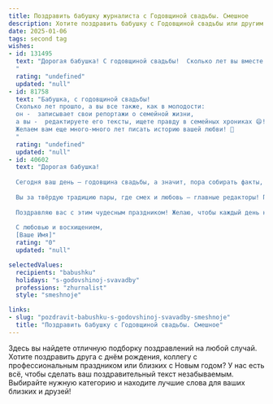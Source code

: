 ```yaml
---
title: Поздравить бабушку журналиста с Годовщиной свадьбы. Смешное
description: Хотите поздравить бабушку с Годовщиной свадьбы или другим праздником? Наш ИИ создаст незабываемое поздравление, а вы обязательно выделитесь среди других.  
date: 2025-01-06
tags: second tag
wishes:
- id: 131495
  text: "Дорогая бабушка! С годовщиной свадьбы!  Сколько лет вы вместе —  настоящий репортаж о долгой и счастливой жизни!  Надеюсь, за это время вы написали не одну сотню любовных историй, полных счастливых моментов и, может быть, нескольких забавных опечаток.  Пусть ваш семейный архив пополнится ещё одним ярким кадром – годом, полным любви и смеха!  Поздравляю!
  "
  rating: "undefined"
  updated: "null"
- id: 81758
  text: "Бабушка, с годовщиной свадьбы!
  Сколько лет прошло, а вы все также, как в молодости:
  он -  записывает свои репортажи о семейной жизни,
  а вы -  редактируете его тексты, ищете правду в семейных хрониках 😄!
  Желаем вам еще много-много лет писать историю вашей любви! 🎉
  "
  rating: "undefined"
  updated: "null"
- id: 40602
  text: "Дорогая бабушка!
  
  Сегодня ваш день — годовщина свадьбы, а значит, пора собирать факты, как опытный журналист, и писать статью вашей жизни! На страницах вашей истории — бесчисленные выпуски о романтике, семейных тайнах и закулисных интригах, причем каждая глава заканчивается успехом!
  
  Вы за твёрдую традицию пары, где смех и любовь — главные редакторы! Пусть ваши отношения остаются как свежая газета: с яркими заголовками, интересными поворотами и ни одной желтой страницы!
  
  Поздравляю вас с этим чудесным праздником! Желаю, чтобы каждый день наполнялся новыми статьями счастья, как ваш любимый кулинарный рецепт — щепоткой юмора и ложкой любви!
  
  С любовью и восхищением,
  [Ваше Имя]"
  rating: "0"
  updated: "null"

selectedValues:
  recipients: "babushku"
  holidays: "s-godovshinoj-svavadby"
  professions: "zhurnalist"
  style: "smeshnoje"

links:
- slug: "pozdravit-babushku-s-godovshinoj-svavadby-smeshnoje"
  title: "Поздравить бабушку с Годовщиной свадьбы. Смешное"
---
```


Здесь вы найдете отличную подборку поздравлений на любой случай. 
Хотите поздравить друга с днём рождения, коллегу с профессиональным праздником или близких с Новым годом? У нас есть всё, чтобы сделать ваш поздравительный текст незабываемым. Выбирайте нужную категорию и находите лучшие слова для ваших близких и друзей!
